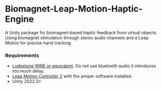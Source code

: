 # Biomagnet-Leap-Motion-Haptic-Engine
A Unity package for biomagnet-based haptic feedback from virtual objects. 
Using biomagnet stimulation through stereo audio channels and a Leap Motion for precise hand tracking.

### Requirements
- [Lodestone WIRE or equivalent](https://github.com/AxelFougues/Lodestone-biomagnet-tools/wiki/Lodestone-WIRE). Do not use bluetooth audio it introduces too much delay.
- [Leap Motion Controller 2](https://leap2.ultraleap.com/products/leap-motion-controller-2/) with the proper software installed.
- Unity 2022.3+
